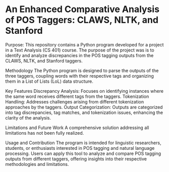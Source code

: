 # An Enhanced Comparative Analysis of POS Taggers: CLAWS, NLTK, and Stanford

Purpose:
This repository contains a Python program developed for a project in a Text Analysis (CS 401) course. The purpose of the project was is to identify and analyze discrepancies in the POS tagging outputs from the CLAWS, NLTK, and Stanford taggers. 

Methodology
The Python program is designed to parse the outputs of the three taggers, coupling words with their respective tags and organizing them in a List of Lists (LoL) data structure.

Key Features
Discrepancy Analysis: Focuses on identifying instances where the same word receives different tags from the taggers.
Tokenization Handling: Addresses challenges arising from different tokenization approaches by the taggers.
Output Categorization: Outputs are categorized into tag discrepancies, tag matches, and tokenization issues, enhancing the clarity of the analysis.

Limitations and Future Work
A comprehensive solution addressing all limitations has not been fully realized.

Usage and Contribution
The program is intended for linguistic researchers, students, or enthusiasts interested in POS tagging and natural language processing. Users can apply this tool to analyze and compare POS tagging outputs from different taggers, offering insights into their respective methodologies and limitations.


